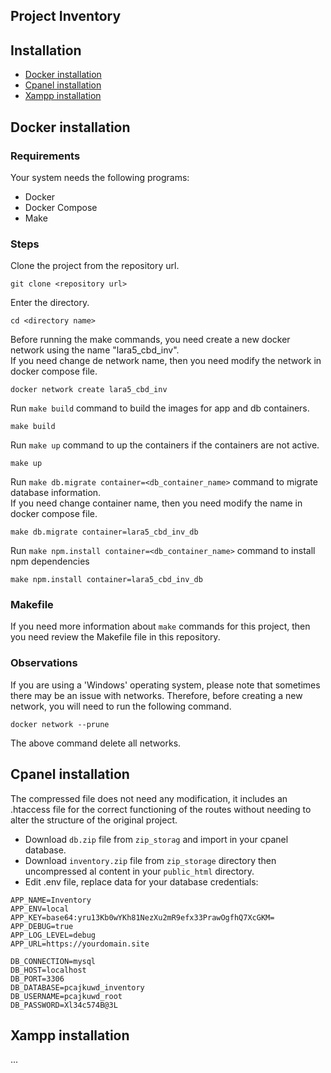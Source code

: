 ## Project Inventory

## Installation

* [Docker installation](#Docker-installation)
* [Cpanel installation](#Cpanel-installation)
* [Xampp installation](#Xampp-installation)

## Docker installation

### Requirements

Your system needs the following programs:
* Docker
* Docker Compose
* Make

### Steps

Clone the project from the repository url.
```shell
git clone <repository url>
```

Enter the directory.
```shell
cd <directory name>
```

Before running the make commands, you need create a new docker network using the name "lara5_cbd_inv".
<br>
If you need change de network name, then you need modify the network in docker compose file.
```shell
docker network create lara5_cbd_inv
```

Run `make build` command to build the images for app and db containers.
```shell
make build
```

Run `make up` command to up the containers if the containers are not active.
```shell
make up
```

Run `make db.migrate container=<db_container_name>` command to migrate database information.
<br>
If you need change container name, then you need modify the name in docker compose file.
```shell
make db.migrate container=lara5_cbd_inv_db
```

Run `make npm.install container=<db_container_name>` command to install npm dependencies
```shell
make npm.install container=lara5_cbd_inv_db
```

### Makefile
If you need more information about `make` commands for this project, then you need review the Makefile file in this repository.

### Observations
If you are using a 'Windows' operating system, please note that sometimes there may be an issue with networks. Therefore, before creating a new network, you will need to run the following command.
```shell
docker network --prune
```
The above command delete all networks.

## Cpanel installation
The compressed file does not need any modification, it includes an .htaccess file for the correct functioning of the routes without needing to alter the structure of the original project.

* Download `db.zip` file from `zip_storag` and import in your cpanel database.
* Download `inventory.zip` file from `zip_storage` directory then uncompressed al content in your `public_html` directory.
* Edit .env file, replace data for your database credentials:

```dotenv
APP_NAME=Inventory
APP_ENV=local
APP_KEY=base64:yru13Kb0wYKh81NezXu2mR9efx33PrawOgfhQ7XcGKM=
APP_DEBUG=true
APP_LOG_LEVEL=debug
APP_URL=https://yourdomain.site

DB_CONNECTION=mysql
DB_HOST=localhost
DB_PORT=3306
DB_DATABASE=pcajkuwd_inventory
DB_USERNAME=pcajkuwd_root
DB_PASSWORD=Xl34c574B@3L
```

## Xampp installation
...